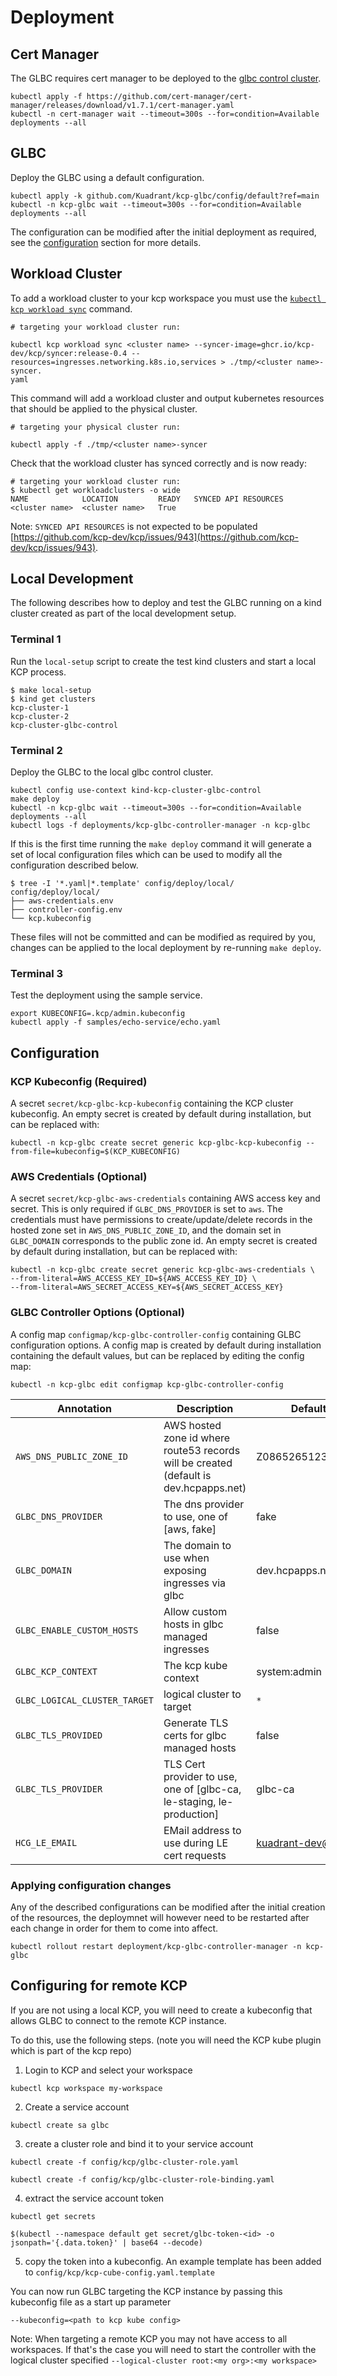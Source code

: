 # Deployment

## Cert Manager

The GLBC requires cert manager to be deployed to the [glbc control cluster](#glbc-control-cluster-kubeconfig).

```
kubectl apply -f https://github.com/cert-manager/cert-manager/releases/download/v1.7.1/cert-manager.yaml
kubectl -n cert-manager wait --timeout=300s --for=condition=Available deployments --all
```

## GLBC

Deploy the GLBC using a default configuration. 

```
kubectl apply -k github.com/Kuadrant/kcp-glbc/config/default?ref=main
kubectl -n kcp-glbc wait --timeout=300s --for=condition=Available deployments --all
```

The configuration can be modified after the initial deployment as required, see the [configuration](#configuration) section for more details.


## Workload Cluster

To add a workload cluster to your kcp workspace you must use the [`kubectl kcp workload sync`](https://github.com/kcp-dev/kcp/blob/main/docs/syncer.md) command.

```
# targeting your workload cluster run:

kubectl kcp workload sync <cluster name> --syncer-image=ghcr.io/kcp-dev/kcp/syncer:release-0.4 --resources=ingresses.networking.k8s.io,services > ./tmp/<cluster name>-syncer.
yaml
```

This command will add a workload cluster and output kubernetes resources that should be applied to the physical cluster.

```
# targeting your physical cluster run:

kubectl apply -f ./tmp/<cluster name>-syncer
```

Check that the workload cluster has synced correctly and is now ready:
```
# targeting your workload cluster run:
$ kubectl get workloadclusters -o wide
NAME            LOCATION         READY   SYNCED API RESOURCES
<cluster name>  <cluster name>   True
```

Note: `SYNCED API RESOURCES` is not expected to be populated [https://github.com/kcp-dev/kcp/issues/943](https://github.com/kcp-dev/kcp/issues/943).

## Local Development

The following describes how to deploy and test the GLBC running on a kind cluster created as part of the local development setup.

### Terminal 1

Run the `local-setup` script to create the test kind clusters and start a local KCP process.

```
$ make local-setup
$ kind get clusters
kcp-cluster-1
kcp-cluster-2
kcp-cluster-glbc-control
```

### Terminal 2

Deploy the GLBC to the local glbc control cluster.

```
kubectl config use-context kind-kcp-cluster-glbc-control
make deploy
kubectl -n kcp-glbc wait --timeout=300s --for=condition=Available deployments --all
kubectl logs -f deployments/kcp-glbc-controller-manager -n kcp-glbc
```

If this is the first time running the `make deploy` command it will generate a set of local configuration files which 
can be used to modify all the configuration described below.

```
$ tree -I '*.yaml|*.template' config/deploy/local/
config/deploy/local/
├── aws-credentials.env
├── controller-config.env
└── kcp.kubeconfig
```

These files will not be committed and can be modified as required by you, changes can be applied to the local 
deployment by re-running `make deploy`.

### Terminal 3

Test the deployment using the sample service.

```
export KUBECONFIG=.kcp/admin.kubeconfig
kubectl apply -f samples/echo-service/echo.yaml
```

## Configuration

### KCP Kubeconfig (Required)

A secret `secret/kcp-glbc-kcp-kubeconfig` containing the KCP cluster kubeconfig. An empty secret is created by default 
during installation, but can be replaced with:  

```
kubectl -n kcp-glbc create secret generic kcp-glbc-kcp-kubeconfig --from-file=kubeconfig=$(KCP_KUBECONFIG)
```

### AWS Credentials (Optional) 

A secret  `secret/kcp-glbc-aws-credentials` containing AWS access key and secret. This is only required if `GLBC_DNS_PROVIDER` is set to `aws`.
The credentials must have permissions to create/update/delete records in the hosted zone set in `AWS_DNS_PUBLIC_ZONE_ID`, and the
domain set in `GLBC_DOMAIN` corresponds to the public zone id. An empty secret is created by default during installation, 
but can be replaced with:

```
kubectl -n kcp-glbc create secret generic kcp-glbc-aws-credentials \
--from-literal=AWS_ACCESS_KEY_ID=${AWS_ACCESS_KEY_ID} \
--from-literal=AWS_SECRET_ACCESS_KEY=${AWS_SECRET_ACCESS_KEY}
```

### GLBC Controller Options (Optional)

A config map `configmap/kcp-glbc-controller-config` containing GLBC configuration options. A config map is created by 
default during installation containing the default values, but can be replaced by editing the config map:

```
kubectl -n kcp-glbc edit configmap kcp-glbc-controller-config
```

| Annotation | Description | Default value |
| ---------- | ----------- | ------------- |
| `AWS_DNS_PUBLIC_ZONE_ID` |  AWS hosted zone id where route53 records will be created (default is dev.hcpapps.net) | Z08652651232L9P84LRSB |
| `GLBC_DNS_PROVIDER` |  The dns provider to use, one of [aws, fake] | fake |
| `GLBC_DOMAIN` |  The domain to use when exposing ingresses via glbc | dev.hcpapps.net |
| `GLBC_ENABLE_CUSTOM_HOSTS` | Allow custom hosts in glbc managed ingresses | false |
| `GLBC_KCP_CONTEXT` | The kcp kube context | system:admin |
| `GLBC_LOGICAL_CLUSTER_TARGET` | logical cluster to target | `*` |
| `GLBC_TLS_PROVIDED` | Generate TLS certs for glbc managed hosts | false |
| `GLBC_TLS_PROVIDER` | TLS Cert provider to use, one of [glbc-ca, le-staging, le-production] | glbc-ca |
| `HCG_LE_EMAIL` | EMail address to use during LE cert requests | kuadrant-dev@redhat.com |

### Applying configuration changes

Any of the described configurations can be modified after the initial creation of the resources, the deploymnet will however 
need to be restarted after each change in order for them to come into affect.

`kubectl rollout restart deployment/kcp-glbc-controller-manager -n kcp-glbc`



## Configuring for remote KCP

If you are not using a local KCP, you will need to create a kubeconfig that allows GLBC to connect to the remote KCP instance. 

To do this, use the following steps. (note you will need the KCP kube plugin which is part of the kcp repo)

1) Login to KCP and select your workspace

```
kubectl kcp workspace my-workspace
```

2) Create a service account

```
kubectl create sa glbc
```

3) create a cluster role and bind it to your service account

```
kubectl create -f config/kcp/glbc-cluster-role.yaml

kubectl create -f config/kcp/glbc-cluster-role-binding.yaml

```

4) extract the service account token

```
kubectl get secrets

$(kubectl --namespace default get secret/glbc-token-<id> -o jsonpath='{.data.token}' | base64 --decode)
```

5) copy the token into a kubeconfig. An example template has been added to ```config/kcp/kcp-cube-config.yaml.template ```


You can now run GLBC targeting the KCP instance by passing this kubeconfig file as a start up parameter

```
--kubeconfig=<path to kcp kube config>
```

Note: When targeting a remote KCP you may not have access to all workspaces. If that's the case you will need to start the controller with the logical cluster specified `--logical-cluster root:<my org>:<my workspace>`  


